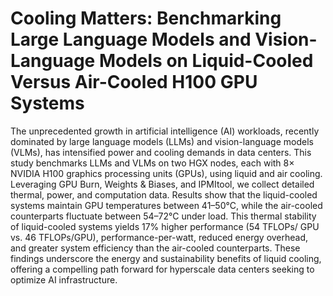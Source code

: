 # Cooling Matters: Benchmarking Large Language Models and Vision-Language Models on Liquid-Cooled Versus Air-Cooled H100 GPU Systems
The unprecedented growth in artificial intelligence (AI) workloads, recently dominated by large language models (LLMs) and vision-language models (VLMs), has intensified power and cooling demands in data centers. This study benchmarks LLMs and VLMs on two HGX nodes, each with 8× NVIDIA H100 graphics processing units (GPUs), using liquid and air cooling. Leveraging GPU Burn, Weights \& Biases, and IPMItool, we collect detailed thermal, power, and computation data. Results show that the liquid-cooled systems maintain GPU temperatures between 41–50°C, while the air-cooled counterparts fluctuate between 54–72°C under load. This thermal stability of liquid-cooled systems yields 17\% higher performance (54 TFLOPs/ GPU vs. 46 TFLOPs/GPU), performance-per-watt, reduced energy overhead, and greater system efficiency than the air-cooled counterparts. These findings underscore the energy and sustainability benefits of liquid cooling, offering a compelling path forward for hyperscale data centers seeking to optimize AI infrastructure.

